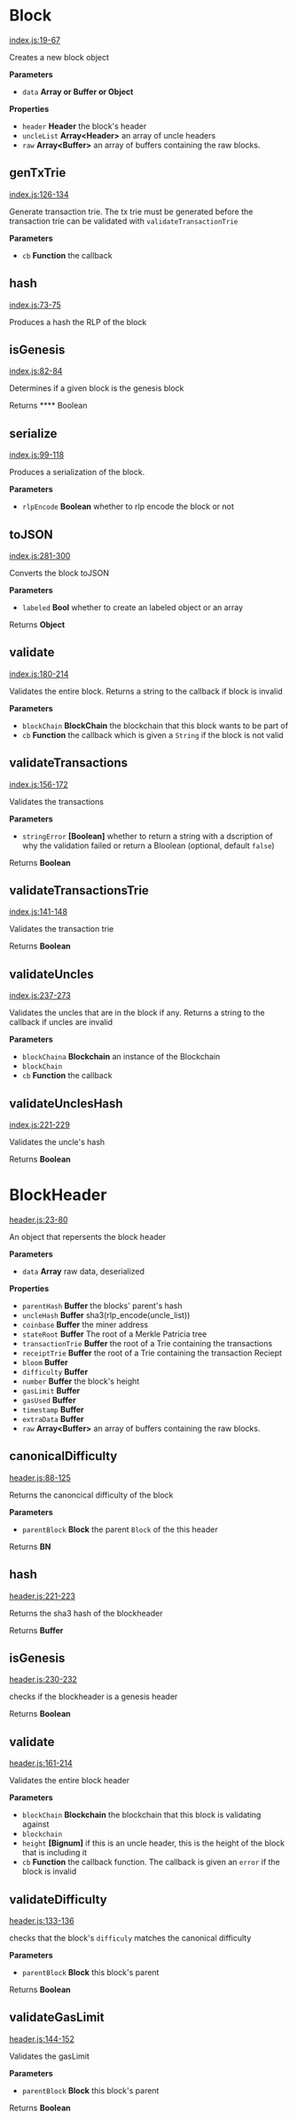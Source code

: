 # Block

[index.js:19-67](https://github.com/ethereum/ethereumjs-block/blob/cd8e30e292d93f06e70342013a4725aaaaf94ab6/index.js#L19-L67 "Source code on GitHub")

Creates a new block object

**Parameters**

-   `data` **Array or Buffer or Object** 

**Properties**

-   `header` **Header** the block's header
-   `uncleList` **Array&lt;Header&gt;** an array of uncle headers
-   `raw` **Array&lt;Buffer&gt;** an array of buffers containing the raw blocks.

## genTxTrie

[index.js:126-134](https://github.com/ethereum/ethereumjs-block/blob/cd8e30e292d93f06e70342013a4725aaaaf94ab6/index.js#L126-L134 "Source code on GitHub")

Generate transaction trie. The tx trie must be generated before the transaction trie can
be validated with `validateTransactionTrie`

**Parameters**

-   `cb` **Function** the callback

## hash

[index.js:73-75](https://github.com/ethereum/ethereumjs-block/blob/cd8e30e292d93f06e70342013a4725aaaaf94ab6/index.js#L73-L75 "Source code on GitHub")

Produces a hash the RLP of the block

## isGenesis

[index.js:82-84](https://github.com/ethereum/ethereumjs-block/blob/cd8e30e292d93f06e70342013a4725aaaaf94ab6/index.js#L82-L84 "Source code on GitHub")

Determines if a given block is the genesis block

Returns **** Boolean

## serialize

[index.js:99-118](https://github.com/ethereum/ethereumjs-block/blob/cd8e30e292d93f06e70342013a4725aaaaf94ab6/index.js#L99-L118 "Source code on GitHub")

Produces a serialization of the block.

**Parameters**

-   `rlpEncode` **Boolean** whether to rlp encode the block or not

## toJSON

[index.js:281-300](https://github.com/ethereum/ethereumjs-block/blob/cd8e30e292d93f06e70342013a4725aaaaf94ab6/index.js#L281-L300 "Source code on GitHub")

Converts the block toJSON

**Parameters**

-   `labeled` **Bool** whether to create an labeled object or an array

Returns **Object** 

## validate

[index.js:180-214](https://github.com/ethereum/ethereumjs-block/blob/cd8e30e292d93f06e70342013a4725aaaaf94ab6/index.js#L180-L214 "Source code on GitHub")

Validates the entire block. Returns a string to the callback if block is invalid

**Parameters**

-   `blockChain` **BlockChain** the blockchain that this block wants to be part of
-   `cb` **Function** the callback which is given a `String` if the block is not valid

## validateTransactions

[index.js:156-172](https://github.com/ethereum/ethereumjs-block/blob/cd8e30e292d93f06e70342013a4725aaaaf94ab6/index.js#L156-L172 "Source code on GitHub")

Validates the transactions

**Parameters**

-   `stringError` **[Boolean]** whether to return a string with a dscription of why the validation failed or return a Bloolean (optional, default `false`)

Returns **Boolean** 

## validateTransactionsTrie

[index.js:141-148](https://github.com/ethereum/ethereumjs-block/blob/cd8e30e292d93f06e70342013a4725aaaaf94ab6/index.js#L141-L148 "Source code on GitHub")

Validates the transaction trie

Returns **Boolean** 

## validateUncles

[index.js:237-273](https://github.com/ethereum/ethereumjs-block/blob/cd8e30e292d93f06e70342013a4725aaaaf94ab6/index.js#L237-L273 "Source code on GitHub")

Validates the uncles that are in the block if any. Returns a string to the callback if uncles are invalid

**Parameters**

-   `blockChaina` **Blockchain** an instance of the Blockchain
-   `blockChain`  
-   `cb` **Function** the callback

## validateUnclesHash

[index.js:221-229](https://github.com/ethereum/ethereumjs-block/blob/cd8e30e292d93f06e70342013a4725aaaaf94ab6/index.js#L221-L229 "Source code on GitHub")

Validates the uncle's hash

Returns **Boolean** 

# BlockHeader

[header.js:23-80](https://github.com/ethereum/ethereumjs-block/blob/cd8e30e292d93f06e70342013a4725aaaaf94ab6/header.js#L23-L80 "Source code on GitHub")

An object that repersents the block header

**Parameters**

-   `data` **Array** raw data, deserialized

**Properties**

-   `parentHash` **Buffer** the blocks' parent's hash
-   `uncleHash` **Buffer** sha3(rlp_encode(uncle_list))
-   `coinbase` **Buffer** the miner address
-   `stateRoot` **Buffer** The root of a Merkle Patricia tree
-   `transactionTrie` **Buffer** the root of a Trie containing the transactions
-   `receiptTrie` **Buffer** the root of a Trie containing the transaction Reciept
-   `bloom` **Buffer** 
-   `difficulty` **Buffer** 
-   `number` **Buffer** the block's height
-   `gasLimit` **Buffer** 
-   `gasUsed` **Buffer** 
-   `timestamp` **Buffer** 
-   `extraData` **Buffer** 
-   `raw` **Array&lt;Buffer&gt;** an array of buffers containing the raw blocks.

## canonicalDifficulty

[header.js:88-125](https://github.com/ethereum/ethereumjs-block/blob/cd8e30e292d93f06e70342013a4725aaaaf94ab6/header.js#L88-L125 "Source code on GitHub")

Returns the canoncical difficulty of the block

**Parameters**

-   `parentBlock` **Block** the parent `Block` of the this header

Returns **BN** 

## hash

[header.js:221-223](https://github.com/ethereum/ethereumjs-block/blob/cd8e30e292d93f06e70342013a4725aaaaf94ab6/header.js#L221-L223 "Source code on GitHub")

Returns the sha3 hash of the blockheader

Returns **Buffer** 

## isGenesis

[header.js:230-232](https://github.com/ethereum/ethereumjs-block/blob/cd8e30e292d93f06e70342013a4725aaaaf94ab6/header.js#L230-L232 "Source code on GitHub")

checks if the blockheader is a genesis header

Returns **Boolean** 

## validate

[header.js:161-214](https://github.com/ethereum/ethereumjs-block/blob/cd8e30e292d93f06e70342013a4725aaaaf94ab6/header.js#L161-L214 "Source code on GitHub")

Validates the entire block header

**Parameters**

-   `blockChain` **Blockchain** the blockchain that this block is validating against
-   `blockchain`  
-   `height` **[Bignum]** if this is an uncle header, this is the height of the block that is including it
-   `cb` **Function** the callback function. The callback is given an `error` if the block is invalid

## validateDifficulty

[header.js:133-136](https://github.com/ethereum/ethereumjs-block/blob/cd8e30e292d93f06e70342013a4725aaaaf94ab6/header.js#L133-L136 "Source code on GitHub")

checks that the block's `difficuly` matches the canonical difficulty

**Parameters**

-   `parentBlock` **Block** this block's parent

Returns **Boolean** 

## validateGasLimit

[header.js:144-152](https://github.com/ethereum/ethereumjs-block/blob/cd8e30e292d93f06e70342013a4725aaaaf94ab6/header.js#L144-L152 "Source code on GitHub")

Validates the gasLimit

**Parameters**

-   `parentBlock` **Block** this block's parent

Returns **Boolean** 

